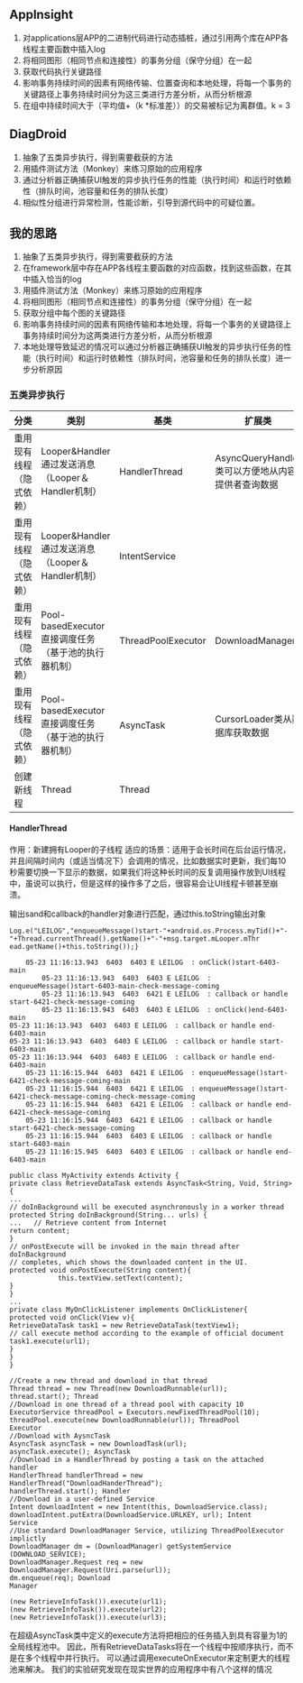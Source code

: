 ## AppInsight

1. 对applications层APP的二进制代码进行动态插桩，通过引用两个库在APP各线程主要函数中插入log
1. 将相同图形（相同节点和连接性）的事务分组（保守分组）在一起
1. 获取代码执行关键路径
1. 影响事务持续时间的因素有网络传输、位置查询和本地处理，将每一个事务的关键路径上事务持续时间分为这三类进行方差分析，从而分析根源
1. 在组中持续时间大于（平均值+（k *标准差））的交易被标记为离群值。k = 3

## DiagDroid
1. 抽象了五类异步执行，得到需要截获的方法
1. 用插件测试方法（Monkey）来练习原始的应用程序
1. 通过分析器正确捕获UI触发的异步执行任务的性能（执行时间）和运行时依赖性（排队时间，池容量和任务的排队长度）
1. 相似性分组进行异常检测，性能诊断，引导到源代码中的可疑位置。

## 我的思路
1. 抽象了五类异步执行，得到需要截获的方法
1. 在framework层中存在APP各线程主要函数的对应函数，找到这些函数，在其中插入恰当的log
1. 用插件测试方法（Monkey）来练习原始的应用程序
1. 将相同图形（相同节点和连接性）的事务分组（保守分组）在一起
1. 获取分组中每个图的关键路径
1. 影响事务持续时间的因素有网络传输和本地处理，将每一个事务的关键路径上事务持续时间分为这两类进行方差分析，从而分析根源
1. 本地处理导致延迟的情况可以通过分析器正确捕获UI触发的异步执行任务的性能（执行时间）和运行时依赖性（排队时间，池容量和任务的排队长度）进一步分析原因

### 五类异步执行
|分类|类别|基类|扩展类|
|---|---|---|---|
|重用现有线程（隐式依赖）|Looper&Handler通过发送消息（Looper＆Handler机制）|HandlerThread|AsyncQueryHandler类可以方便地从内容提供者查询数据|
|重用现有线程（隐式依赖）|Looper&Handler通过发送消息（Looper＆Handler机制）|IntentService||
|重用现有线程（隐式依赖）|Pool-basedExecutor直接调度任务（基于池的执行器机制）|ThreadPoolExecutor|DownloadManager|
|重用现有线程（隐式依赖）|Pool-basedExecutor直接调度任务（基于池的执行器机制）|AsyncTask|CursorLoader类从数据库获取数据|
|创建新线程|Thread|Thread||

#### HandlerThread
作用：新建拥有Looper的子线程
适应的场景：适用于会长时间在后台运行情况，并且间隔时间内（或适当情况下）会调用的情况，比如数据实时更新，我们每10秒需要切换一下显示的数据，如果我们将这种长时间的反复调用操作放到UI线程中，虽说可以执行，但是这样的操作多了之后，很容易会让UI线程卡顿甚至崩溃。

输出sand和callback的handler对象进行匹配，通过this.toString输出对象
```
Log.e("LEILOG","enqueueMessage()start-"+android.os.Process.myTid()+"-"+Thread.currentThread().getName()+"-"+msg.target.mLooper.mThr    ead.getName()+this.toString());}
```
```
	05-23 11:16:13.943  6403  6403 E LEILOG  : onClick()start-6403-main
    	05-23 11:16:13.943  6403  6403 E LEILOG  : enqueueMessage()start-6403-main-check-message-coming
    	05-23 11:16:13.943  6403  6421 E LEILOG  : callback or handle start-6421-check-message-coming
    	05-23 11:16:13.943  6403  6403 E LEILOG  : onClick()end-6403-main
05-23 11:16:13.943  6403  6403 E LEILOG  : callback or handle end-6403-main
05-23 11:16:13.943  6403  6403 E LEILOG  : callback or handle start-6403-main
05-23 11:16:13.944  6403  6403 E LEILOG  : callback or handle end-6403-main
	05-23 11:16:15.944  6403  6421 E LEILOG  : enqueueMessage()start-6421-check-message-coming-main
    05-23 11:16:15.944  6403  6421 E LEILOG  : enqueueMessage()start-6421-check-message-coming-check-message-coming
	05-23 11:16:15.944  6403  6421 E LEILOG  : callback or handle end-6421-check-message-coming
    05-23 11:16:15.944  6403  6421 E LEILOG  : callback or handle start-6421-check-message-coming
	05-23 11:16:15.944  6403  6403 E LEILOG  : callback or handle start-6403-main
	05-23 11:16:15.945  6403  6403 E LEILOG  : callback or handle end-6403-main
```
```
public class MyActivity extends Activity {
private class RetrieveDataTask extends AsyncTask<String, Void, String> {
...
// doInBackground will be executed asynchronously in a worker thread
protected String doInBackground(String... urls) {
...   // Retrieve content from Internet
return content;
}
// onPostExecute will be invoked in the main thread after doInBackground
// completes, which shows the downloaded content in the UI.
protected void onPostExecute(String content){
            this.textView.setText(content);
}
}
...
private class MyOnClickListener implements OnClickListener{
protected void onClick(View v){
RetrieveDataTask task1 = new RetrieveDataTask(textView1);
// call execute method according to the example of official document
task1.execute(url1);
}
}
}
```
```
//Create a new thread and download in that thread
Thread thread = new Thread(new DownloadRunnable(url));
thread.start(); Thread
//Download in one thread of a thread pool with capacity 10
ExecutorService threadPool = Executors.newFixedThreadPool(10);
threadPool.execute(new DownloadRunnable(url)); ThreadPool
Executor
//Download with AysncTask
AsyncTask asyncTask = new DownloadTask(url);
asyncTask.execute(); AsyncTask
//Download in a HandlerThread by posting a task on the attached handler
HandlerThread handlerThread = new HandlerThread("DownloadHanderThread");
handlerThread.start(); Handler
//Download in a user‐defined Service
Intent downloadIntent = new Intent(this, DownloadService.class);
downloadIntent.putExtra(DownloadService.URLKEY, url); Intent
Service
//Use standard DownloadManager Service, utilizing ThreadPoolExecutor implictly
DownloadManager dm = (DownloadManager) getSystemService (DOWNLOAD_SERVICE);
DownloadManager.Request req = new DownloadManager.Request(Uri.parse(url));
dm.enqueue(req); Download
Manager
```
```
(new RetrieveInfoTask()).execute(url1); 
(new RetrieveInfoTask()).execute(url2); 
(new RetrieveInfoTask()).execute(url3);
```
在超级AsyncTask类中定义的execute方法将把相应的任务插入到具有容量为1的全局线程池中。 因此，所有RetrieveDataTasks将在一个线程中按顺序执行，而不是在多个线程中并行执行。
可以通过调用executeOnExecutor来定制更大的线程池来解决。 
我们的实验研究发现在现实世界的应用程序中有八个这样的情况
